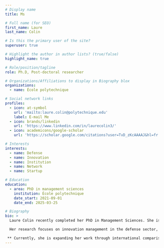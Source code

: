 ```yaml
---
# Display name
title: Ms

# Full name (for SEO)
first_name: Laure
last_name: Colin

# Is this the primary user of the site?
superuser: true

# Highlight the author in author lists? (true/false)
highlight_name: true

# Role/position/tagline
role: Ph.D, Post-doctoral researcher

# Organizations/Affiliations to display in Biography blox
organizations:
  - name: École polytechnique

# Social network links
profiles:
  - icon: at-symbol
    url: 'mailto:laure.colin@polytechnique.edu'
    label: E-mail Me
  - icon: brands/linkedin
    url: 'https://www.linkedin.com/in/laurecolin3/'
  - icon: academicons/google-scholar
    url: 'https://scholar.google.com/citations?user=TvD_zKcAAAAJ&hl=fr'

# Interests
interests:
  - name: Defense
  - name: Innovation
  - name: Institution
  - name: Network
  - name: Startup

# Education
education:
  - area: PhD in management sciences
    institution: École polytechnique
    date_start: 2021-09-01
    date_end: 2025-03-25

# Biography
bio: >
  Laure Colin recently completed her PhD in Management Sciences. She is currently a postdoctoral researcher at the Management Research Center of École Polytechnique, as part of a project funded by the Interdisciplinary Center for Defense and Security Studies at Institut Polytechnique de Paris.

  Her research focuses on innovation management in the defense sector, with particular attention to the role of institutions responsible for innovation governance, such as the French Defense Innovation Agency and the U.S. Defense Innovation Unit. She also examines how innovation projects are evaluated, and how external actors—especially startups—manage to integrate into defense-related innovation networks.

 ** Currently, she is expanding her work through international comparisons of innovation models in the defense sector, and exploring cross-sectoral parallels, particularly with the healthcare industry.**
---
```

